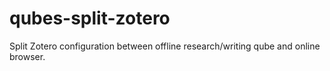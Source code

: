 # qubes-split-zotero
Split Zotero configuration between offline research/writing qube and online browser.
